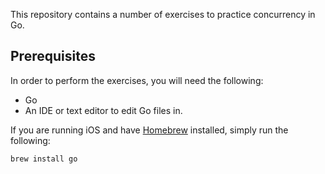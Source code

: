 This repository contains a number of exercises to practice concurrency in Go.

## Prerequisites

In order to perform the exercises, you will need the following:

* Go
* An IDE or text editor to edit Go files in.

If you are running iOS and have [Homebrew](https://brew.sh/) installed, simply run the following:

```
brew install go
```